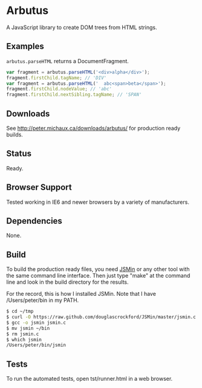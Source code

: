 Arbutus
=====

A JavaScript library to create DOM trees from HTML strings.


Examples
--------

```arbutus.parseHTML``` returns a DocumentFragment.

```javascript
var fragment = arbutus.parseHTML('<div>alpha</div>');
fragment.firstChild.tagName; // 'DIV'
var fragment = arbutus.parseHTML('  abc<span>beta</span>');
fragment.firstChild.nodeValue; // 'abc'
fragment.firstChild.nextSibling.tagName; // 'SPAN'
```


Downloads
---------

See http://peter.michaux.ca/downloads/arbutus/ for production ready builds.


Status
------

Ready.


Browser Support
---------------

Tested working in IE6 and newer browsers by a variety of manufacturers.


Dependencies
------------

None.


Build
-----

To build the production ready files, you need [JSMin](http://www.crockford.com/javascript/jsmin.html) or any other tool with the same command line interface. Then just type "make" at the command line and look in the build directory for the results.

For the record, this is how I installed JSMin. Note that I have /Users/peter/bin in my PATH.

```sh
$ cd ~/tmp
$ curl -O https://raw.github.com/douglascrockford/JSMin/master/jsmin.c
$ gcc -o jsmin jsmin.c
$ mv jsmin ~/bin
$ rm jsmin.c
$ which jsmin
/Users/peter/bin/jsmin
```


Tests
-----

To run the automated tests, open tst/runner.html in a web browser.
